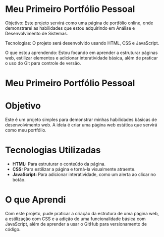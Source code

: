 # Meu Primeiro Portfólio Pessoal

Objetivo: Este projeto servirá como uma página de portfólio online, onde demonstrarei as habilidades que estou adquirindo em Análise e Desenvolvimento de Sistemas.

Tecnologias: O projeto será desenvolvido usando HTML, CSS e JavaScript.

O que estou aprendendo: Estou focando em aprender a estruturar páginas web, estilizar elementos e adicionar interatividade básica, além de praticar o uso do Git para controle de versão.

# Meu Primeiro Portfólio Pessoal

# Objetivo
Este é um projeto simples para demonstrar minhas habilidades básicas de desenvolvimento web. A ideia é criar uma página web estática que servirá como meu portfólio.

# Tecnologias Utilizadas
* **HTML:** Para estruturar o conteúdo da página.
* **CSS:** Para estilizar a página e torná-la visualmente atraente.
* **JavaScript:** Para adicionar interatividade, como um alerta ao clicar no botão.

# O que Aprendi
Com este projeto, pude praticar a criação da estrutura de uma página web, a estilização com CSS e a adição de uma funcionalidade básica com JavaScript, além de aprender a usar o GitHub para versionamento de código.

